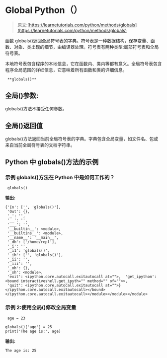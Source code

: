 # Global Python（）

> 原文:[https://learnetutorials.com/python/methods/globals](https://learnetutorials.com/python/methods/globals)

函数 globals()返回全局符号表的字典。符号表是一种数据结构，保存变量、函数、对象、类出现的细节，由编译器处理。符号表有两种类型:局部符号表和全局符号表。

本地符号表包含程序的本地信息，它在函数内、类内等都有意义。全局符号表包含程序全局范围的详细信息，它意味着所有函数和类的详细信息。

```
 **globals()** 

```

## 全局()参数:

globals()方法不接受任何参数。

## 全局()返回值

globals()方法返回当前全局符号表的字典。字典包含全局变量，如文件名、包或来自当前全局符号表的文档字符串。

## Python 中 globals()方法的示例

### 示例 globals()方法在 Python 中是如何工作的？

```
 globals() 

```

**输出:**

```
{'In': ['', 'globals()'],
 'Out': {},
 '_': '',
 '__': '',
 '___': '',
 '__builtin__': <module>,
 '__builtins__': <module>,
 '__name__': '__main__',
 '_dh': ['/home/repl'],
 '_i': '',
 '_i1': 'globals()',
 '_ih': ['', 'globals()'],
 '_ii': '',
 '_iii': '',
 '_oh': {},
 '_sh': <module>,
 'exit': <ipython.core.autocall.exitautocall at="">,  'get_ipython': <bound interactiveshell.get_ipyth="" method="" of="">>,
 'quit': <ipython.core.autocall.exitautocall at="">}</ipython.core.autocall.exitautocall></bound></ipython.core.autocall.exitautocall></module></module></module> 
```

### 示例 2:使用全局()修改全局变量

```
 age = 23

globals()['age'] = 25
print('The age is:', age) 

```

**输出:**

```
The age is: 25 
```